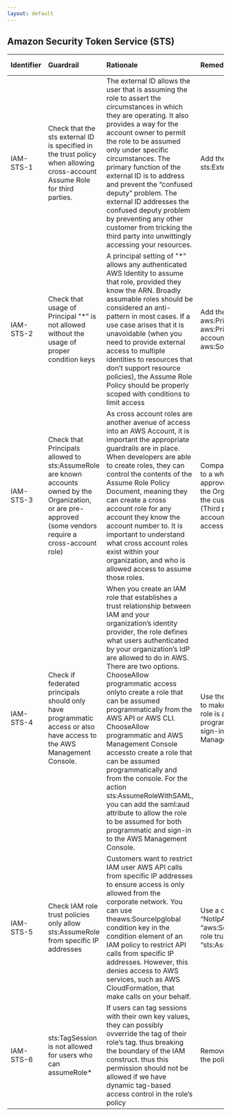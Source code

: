 ```yaml
---
layout: default
---
```


## Amazon Security Token Service (STS)

| Identifier   | Guardrail                                                                                                                                                     | Rationale                                                                                                                                                                                                                                                                                                                                                                                                                                                                                                                                                                                                                                                                              | Remediation                                                                                                                                                                     | References                                                                                                                                                                                                                                                                                                                                                                                                                                                                                 | Policy       | IAM Actions   |
|:-------------|:--------------------------------------------------------------------------------------------------------------------------------------------------------------|:---------------------------------------------------------------------------------------------------------------------------------------------------------------------------------------------------------------------------------------------------------------------------------------------------------------------------------------------------------------------------------------------------------------------------------------------------------------------------------------------------------------------------------------------------------------------------------------------------------------------------------------------------------------------------------------|:--------------------------------------------------------------------------------------------------------------------------------------------------------------------------------|:-------------------------------------------------------------------------------------------------------------------------------------------------------------------------------------------------------------------------------------------------------------------------------------------------------------------------------------------------------------------------------------------------------------------------------------------------------------------------------------------|:-------------|:--------------|
| IAM-STS-1    | Check that the sts external ID is specified in the trust policy when allowing cross-account Assume Role for third parties.                                    | The external ID allows the user that is assuming the role to assert the circumstances in which they are operating. It also provides a way for the account owner to permit the role to be assumed only under specific circumstances. The primary function of the external ID is to address and prevent the “confused deputy” problem. The external ID addresses the confused deputy problem by preventing any other customer from tricking the third party into unwittingly accessing your resources.                                                                                                                                                                                   | Add the condition sts:ExternalId.                                                                                                                                               | [https://docs.aws.amazon.com/IAM/latest/UserGuide/reference_policies_condition-keys.html#condition-keys-sourcearn](https://docs.aws.amazon.com/IAM/latest/UserGuide/reference_policies_condition-keys.html#condition-keys-sourcearn)<br><br>[https://docs.aws.amazon.com/AWSSimpleQueueService/latest/SQSDeveloperGuide/sqs-using-identity-based-policies.html](https://docs.aws.amazon.com/AWSSimpleQueueService/latest/SQSDeveloperGuide/sqs-using-identity-based-policies.html)<br><br> | Trust Policy |               |
| IAM-STS-2    | Check that usage of Principal "*" is not allowed without the usage of proper condition keys                                                                   | A principal setting of "*" allows any authenticated AWS Identity to assume that role, provided they know the ARN. Broadly assumable roles should be considered an anti-pattern in most cases. If a use case arises that it is unavoidable (when you need to provide external access to multiple identities to resources that don’t support resource policies), the Assume Role Policy should be properly scoped with conditions to limit access                                                                                                                                                                                                                                        | Add the condition aws:PrincipalOrgId, or aws:PrincipalArn with an account number, or aws:SourceAccount                                                                          | [https://docs.aws.amazon.com/IAM/latest/UserGuide/reference_policies_condition-keys.html](https://docs.aws.amazon.com/IAM/latest/UserGuide/reference_policies_condition-keys.html)<br><br>[https://docs.aws.amazon.com/IAM/latest/UserGuide/reference_policies_elements_principal.html](https://docs.aws.amazon.com/IAM/latest/UserGuide/reference_policies_elements_principal.html)<br><br>                                                                                               | Trust Policy |               |
| IAM-STS-3    | Check that Principals allowed to sts:AssumeRole are known accounts owned by the Organization, or are pre-approved (some vendors require a cross-account role) | As cross account roles are another avenue of access into an AWS Account, it is important the appropriate guardrails are in place. When developers are able to create roles, they can control the contents of the Assume Role Policy Document, meaning they can create a cross account role for any account they know the account number to. It is important to understand what cross account roles exist within your organization, and who is allowed access to assume those roles.                                                                                                                                                                                                    | Compare allowed principals to a whitelist of pre-approved accounts within the Org or whitelisted by the customer InfoSec Team (Third party Vendor accounts that require access) | [https://docs.aws.amazon.com/IAM/latest/UserGuide/reference_policies_elements_principal.html](https://docs.aws.amazon.com/IAM/latest/UserGuide/reference_policies_elements_principal.html)<br><br>[https://docs.aws.amazon.com/IAM/latest/UserGuide/id_roles_common-scenarios_third-party.html](https://docs.aws.amazon.com/IAM/latest/UserGuide/id_roles_common-scenarios_third-party.html)<br><br>                                                                                       | Trust Policy |               |
| IAM-STS-4    | Check if federated principals should only have programmatic access or also have access to the AWS Management Console.                                         | When you create an IAM role that establishes a trust relationship between IAM and your organization’s identity provider, the role defines what users authenticated by your organization’s IdP are allowed to do in AWS. There are two options. ChooseAllow programmatic access onlyto create a role that can be assumed programmatically from the AWS API or AWS CLI. ChooseAllow programmatic and AWS Management Console accessto create a role that can be assumed programmatically and from the console. For the action sts:AssumeRoleWithSAML, you can add the saml:aud attribute to allow the role to be assumed for both programmatic and sign-in to the AWS Management Console. | Use the saml:aud attribute to make sure that the IAM role is assumable programmatically and for sign-in to the AWS Management Console.                                          | [https://docs.aws.amazon.com/IAM/latest/UserGuide/id_roles_providers_enable-console-saml.html](https://docs.aws.amazon.com/IAM/latest/UserGuide/id_roles_providers_enable-console-saml.html)<br><br>[https://docs.aws.amazon.com/IAM/latest/UserGuide/id_roles_create_for-idp_saml.html#idp_saml_Create](https://docs.aws.amazon.com/IAM/latest/UserGuide/id_roles_create_for-idp_saml.html#idp_saml_Create)<br><br>                                                                       | Trust Policy |               |
| IAM-STS-5    | Check IAM role trust policies only allow sts:AssumeRole from specific IP addresses                                                                            | Customers want to restrict IAM user AWS API calls from specific IP addresses to ensure access is only allowed from the corporate network. You can use theaws:SourceIpglobal condition key in the condition element of an IAM policy to restrict API calls from specific IP addresses. However, this denies access to AWS services, such as AWS CloudFormation, that make calls on your behalf.                                                                                                                                                                                                                                                                                         | Use a condition with “NotIpAddress” and “aws:SourceIp” in the IAM role trust policy for the “sts:AssumeRole” action.                                                            | [https://aws.amazon.com/premiumsupport/knowledge-center/iam-restrict-calls-ip-addresses/](https://aws.amazon.com/premiumsupport/knowledge-center/iam-restrict-calls-ip-addresses/)<br><br>                                                                                                                                                                                                                                                                                                 | Trust Policy |               |
| IAM-STS-6    | sts:TagSession is not allowed for users who can assumeRole*                                                                                                   | If users can tag sessions with their own key values, they can possibly ovverride the tag of their role’s tag. thus breaking the boundary of the IAM construct. thus this permission should not be allowed if we have dynamic tag-based access control in the role’s policy                                                                                                                                                                                                                                                                                                                                                                                                             | Removests:TagSessionfrom the policy                                                                                                                                             | [https://docs.aws.amazon.com/IAM/latest/UserGuide/id_session-tags.html#id_session-tags_permissions-required](https://docs.aws.amazon.com/IAM/latest/UserGuide/id_session-tags.html#id_session-tags_permissions-required)<br><br>                                                                                                                                                                                                                                                           | IAM policy   |               |